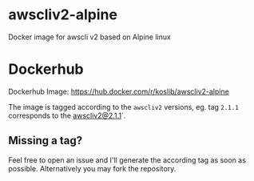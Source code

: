 # awscliv2-alpine
Docker image for awscli v2 based on Alpine linux

# Dockerhub

Dockerhub Image: https://hub.docker.com/r/koslib/awscliv2-alpine

The image is tagged according to the `awscliv2` versions, eg. tag `2.1.1` corresponds to the awscliv2@2.1.1`.

## Missing a tag? 

Feel free to open an issue and I'll generate the according tag as soon as possible. Alternatively you may fork the repository.
